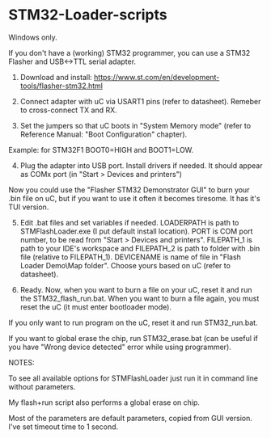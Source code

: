 # STM32-Loader-scripts

Windows only.

If you don't have a (working) STM32 programmer, you can use a STM32 Flasher and USB<->TTL serial adapter.

1. Download and install: https://www.st.com/en/development-tools/flasher-stm32.html

2. Connect adapter with uC via USART1 pins (refer to datasheet). Remeber to cross-connect TX and RX.

3. Set the jumpers so that uC boots in "System Memory mode" (refer to Reference Manual: "Boot Configuration" chapter).

Example: for STM32F1 BOOT0=HIGH and BOOT1=LOW.

4. Plug the adapter into USB port. Install drivers if needed. It should appear as COMx port (in "Start > Devices and printers")

Now you could use the "Flasher STM32 Demonstrator GUI" to burn your .bin file on uC, but if you want to use it often it becomes tiresome. It has it's TUI version.

5. Edit .bat files and set variables if needed. LOADERPATH is path to STMFlashLoader.exe (I put default install location). PORT is COM port number, to be read from "Start > Devices and printers". FILEPATH_1 is path to your IDE's workspace and FILEPATH_2 is path to folder with .bin file (relative to FILEPATH_1). DEVICENAME is name of file in "Flash Loader Demo\Map folder". Choose yours based on uC (refer to datasheet).

5. Ready. Now, when you want to burn a file on your uC, reset it and run the STM32_flash_run.bat. 
When you want to burn a file again, you must reset the uC (it must enter bootloader mode).

If you only want to run program on the uC, reset it and run STM32_run.bat.

If you want to global erase the chip, run STM32_erase.bat (can be useful if you have "Wrong device detected" error while using programmer).

NOTES:

To see all available options for STMFlashLoader just run it in command line without parameters.

My flash+run script also performs a global erase on chip.

Most of the parameters are default parameters, copied from GUI version. I've set timeout time to 1 second.
